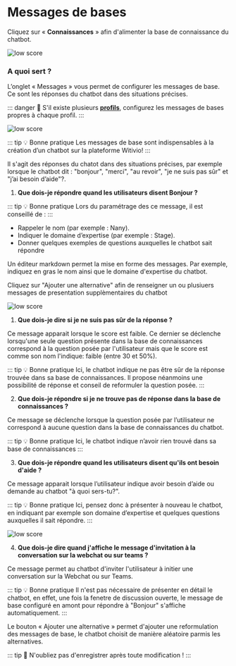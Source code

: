 # Messages de bases


Cliquez sur « **Connaissances** » afin d'alimenter la base de connaissance du chatbot.

<div class="image_center">
  <img :src="$withBase('/assets/img/fr/connaissances/messages1.png')" alt="low score">
</div>




### A quoi sert ?


L’onglet « Messages » vous permet de configurer les messages de base. Ce sont les réponses du chatbot dans des situations précises.


::: danger 🔴
S'il existe plusieurs [**profils**](/fr/articles/profil.html), configurez les messages de bases propres à chaque profil.
:::

<div class="image_center">
  <img :src="$withBase('/assets/img/fr/connaissances/messages2.png')" alt="low score">
</div>

::: tip 💡 Bonne pratique
Les messages de base sont indispensables à la création d’un chatbot sur la plateforme Witivio!
:::

Il s'agit des réponses du chatot dans des situations précises, par exemple lorsque le chatbot dit : "bonjour", "merci", "au revoir", "je ne suis pas sûr" et "j’ai besoin d’aide"?.

1.  **Que dois-je répondre quand les utilisateurs disent Bonjour ?**

::: tip 💡 Bonne pratique
Lors du paramétrage des ce message, il est conseillé de :
:::


-   Rappeler le nom (par exemple : Nany).
-   Indiquer le domaine d’expertise (par exemple : Stage).
-   Donner quelques exemples de questions auxquelles le chatbot sait répondre

Un éditeur markdown permet la mise en forme des messages. Par exemple, indiquez en gras le nom ainsi que le domaine d'expertise du chatbot.

Cliquez sur "Ajouter une alternative" afin de renseigner un ou plusiuers messages de presentation supplèmentaires du chatbot

<div class="image_center">
  <img :src="$withBase('/assets/img/fr/connaissances/messages3.png')" alt="low score">
</div>




1.  **Que dois-je dire si je ne suis pas sûr de la réponse ?**

Ce message apparait lorsque le score est faible. Ce dernier se déclenche lorsqu'une seule question présente dans la base de connaissances correspond à la question posée par l'utilisateur mais que le score est comme son nom l'indique: faible (entre 30 et 50%).

::: tip 💡 Bonne pratique
Ici, le chatbot indique ne pas être sûr de la réponse trouvée dans sa base de connaissances. Il propose néanmoins une possibilité de réponse et conseil de reformuler la question posée.
:::


2.  **Que dois-je répondre si je ne trouve pas de réponse dans la base de connaissances ?**

Ce message se déclenche lorsque la question posée par l’utilisateur ne correspond à aucune question dans la base de connaissances du chatbot.

::: tip 💡 Bonne pratique
Ici, le chatbot indique n’avoir rien trouvé dans sa base de connaissances
:::


3.  **Que dois-je répondre quand les utilisateurs disent qu'ils ont besoin d'aide ?**

Ce message apparait lorsque l’utilisateur indique avoir besoin d’aide ou demande au chatbot "à quoi sers-tu?".

::: tip 💡 Bonne pratique
Ici, pensez donc à présenter à nouveau le chatbot, en indiquant par exemple son domaine d’expertise et quelques questions auxquelles il sait répondre.
:::


<div class="image_center">
  <img :src="$withBase('/assets/img/fr/connaissances/messages4.png')" alt="low score">
</div>

4.  **Que dois-je dire quand j'affiche le message d'invitation à la conversation sur la webchat ou sur teams ?**

Ce message permet au chatbot d'inviter l'utilisateur à initier une conversation sur la Webchat ou sur Teams.

::: tip 💡 Bonne pratique
Il n'est pas nécessaire de présenter en détail le chatbot, en effet, une fois la fenetre de discussion ouverte, le message de base configuré en amont pour répondre à "Bonjour" s'affiche automatiquement.
:::


Le bouton « Ajouter une alternative » permet d'ajouter une reformulation des messages de base, le chatbot choisit de manière aléatoire parmis les alternatives.

::: tip 💾
N'oubliez pas d'enregistrer après toute modification !
:::

